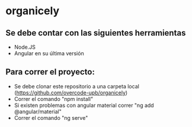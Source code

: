 # organicely

## Se debe contar con las siguientes herramientas

* Node.JS
* Angular en su última versión

## Para correr el proyecto:

* Se debe clonar este repositorio a una carpeta local (https://github.com/overcode-upb/organicely)
* Correr el comando "npm install"
* Si existen problemas con angular material correr "ng add @angular/material"
* Correr el comando "ng serve"



